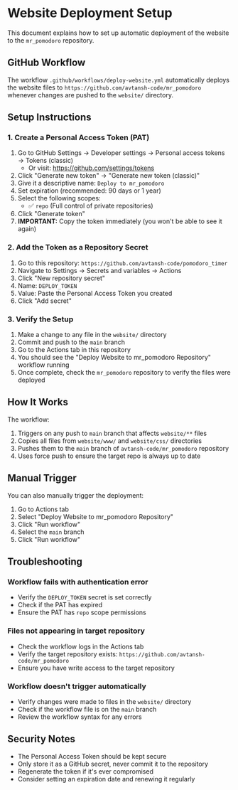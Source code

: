# Website Deployment Setup

This document explains how to set up automatic deployment of the website to the `mr_pomodoro` repository.

## GitHub Workflow

The workflow `.github/workflows/deploy-website.yml` automatically deploys the website files to `https://github.com/avtansh-code/mr_pomodoro` whenever changes are pushed to the `website/` directory.

## Setup Instructions

### 1. Create a Personal Access Token (PAT)

1. Go to GitHub Settings → Developer settings → Personal access tokens → Tokens (classic)
   - Or visit: https://github.com/settings/tokens
2. Click "Generate new token" → "Generate new token (classic)"
3. Give it a descriptive name: `Deploy to mr_pomodoro`
4. Set expiration (recommended: 90 days or 1 year)
5. Select the following scopes:
   - ✅ `repo` (Full control of private repositories)
6. Click "Generate token"
7. **IMPORTANT:** Copy the token immediately (you won't be able to see it again)

### 2. Add the Token as a Repository Secret

1. Go to this repository: `https://github.com/avtansh-code/pomodoro_timer`
2. Navigate to Settings → Secrets and variables → Actions
3. Click "New repository secret"
4. Name: `DEPLOY_TOKEN`
5. Value: Paste the Personal Access Token you created
6. Click "Add secret"

### 3. Verify the Setup

1. Make a change to any file in the `website/` directory
2. Commit and push to the `main` branch
3. Go to the Actions tab in this repository
4. You should see the "Deploy Website to mr_pomodoro Repository" workflow running
5. Once complete, check the `mr_pomodoro` repository to verify the files were deployed

## How It Works

The workflow:
1. Triggers on any push to `main` branch that affects `website/**` files
2. Copies all files from `website/www/` and `website/css/` directories
3. Pushes them to the `main` branch of `avtansh-code/mr_pomodoro` repository
4. Uses force push to ensure the target repo is always up to date

## Manual Trigger

You can also manually trigger the deployment:
1. Go to Actions tab
2. Select "Deploy Website to mr_pomodoro Repository"
3. Click "Run workflow"
4. Select the `main` branch
5. Click "Run workflow"

## Troubleshooting

### Workflow fails with authentication error
- Verify the `DEPLOY_TOKEN` secret is set correctly
- Check if the PAT has expired
- Ensure the PAT has `repo` scope permissions

### Files not appearing in target repository
- Check the workflow logs in the Actions tab
- Verify the target repository exists: `https://github.com/avtansh-code/mr_pomodoro`
- Ensure you have write access to the target repository

### Workflow doesn't trigger automatically
- Verify changes were made to files in the `website/` directory
- Check if the workflow file is on the `main` branch
- Review the workflow syntax for any errors

## Security Notes

- The Personal Access Token should be kept secure
- Only store it as a GitHub secret, never commit it to the repository
- Regenerate the token if it's ever compromised
- Consider setting an expiration date and renewing it regularly
